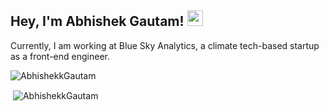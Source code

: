 ## Hey,  I'm Abhishek Gautam! <img src="https://media.giphy.com/media/hvRJCLFzcasrR4ia7z/giphy.gif" width="25px">

Currently, I am working at Blue Sky Analytics, a climate tech-based startup as a front-end engineer. 

<p align="left"> <img src="https://komarev.com/ghpvc/?username=AbhishekkGautam&label=Profile%20views&color=0e75b6&style=flat" alt="AbhishekkGautam" /> </p>
<!--
<p><img align="left" src="https://github-readme-stats.vercel.app/api/top-langs?username=AbhishekkGautam&show_icons=true&locale=en&layout=compact" alt="AbhishekkGautam" /></p>
-->

<p>&nbsp;<img align="center" src="https://github-readme-stats.vercel.app/api?username=AbhishekkGautam&hide=issues&count_private=true&show_icons=true&show=reviews&theme=calm" alt="AbhishekkGautam" /></p>

<!--
[![Top Langs](https://github-readme-stats-two-silk.vercel.app/api/top-langs/?username=AbhishekkGautam&layout=compact&theme=calm&count_private=true)](https://github.com/AbhishekkGautam/github-readme-stats)
-->

<!--
### About Me 

👨‍💻&nbsp; I’m currently working on a social media app - Circle. <br/>
✌️&nbsp; I build web apps using ReactJS, Redux Toolkit, Firebase & Tailwind CSS.<br/>
🎯&nbsp; 2022 Goals: Get a frontend developer job (remote) and learn more about Typescript & DevOps.<br/>
⚡&nbsp; Fun fact: I prefer tea while coding & reading books.

## Experience
### Freelancer <br/>
```React | Gatsby | GraphQL | CMS```
- Worked on e-commerce web apps & landing pages.
- Delivered an e-commerce app from wire-framing to CI/CD integration in 6 days.

## Projects
[code prime - video library app](https://codeprime.netlify.app/)
- A responsive web app built with React & mock backend.
- Users can watch videos, like/dislike, take notes, manage playlists/watch later/history.
- Users can search for videos by keyword & filter them using tags.
- Used the JWT for authentication.

[circle - social media app](https://circle-social.netlify.app/)
- A responsive web app built with React, Redux Toolkit & Tailwind CSS.
- Users can create/edit/delete a post, also like/dislike, comment & bookmark the post.
- Users can see posts on the feed & filter them by trending, recent & oldest.
- Users can follow/unfollow, edit profile info, upvote/downvote comments, and login/signup.

[nextstore - e-commerce app](https://nextstore-beta.netlify.app/)
- A responsive web app built with React, mock backend & Razorpay checkout.
- Users can search & filter products by keyword, categories, brands, price, rating & cash on delivery.
- Users can add/remove products to/from wishlist & cart, update quantity, apply coupons & checkout.
- Featured products section, single product page & authentication using JWT.

[kool quiz - quiz app](https://koolquizz.netlify.app/)
- A responsive web app built with React, TypeScript & Firebase.
- Users can play a quiz that has MCQ-based questions, see the rules & final score with correct answers.
- Uses Firestore for database & Firebase Auth for email/password-based login/signup.

[moment ui](https://momentui.netlify.app/)
- A lightweight CSS framework for building fast and flexible interfaces using pre-defined style classes,
built with HTML, CSS & JavaScript.

## Accomplishments
<b>Blue Wallet - React Native app</b>
- Users can manage their monthly expenses with a detailed overview of any particular month.
- Got 3.5k+ downloads with a 4.2 average rating on the Google play store.

<b>Hacktoberfest - 2019 & 2020</b>

## Languages and Frameworks
`JavaScript` `ReactJS` `Redux Toolkit` `TypeScript` `Jest`

### Connect with me

- [Twitter][twitter]
- [LinkedIn][linkedin]
- [Instagram][instagram]

<br />

[website]: https://abhishekgautam.netlify.app
[twitter]: https://twitter.com/helloAbhishekk
[instagram]: https://instagram.com/abhishekgautam.ig
[linkedin]: https://www.linkedin.com/in/abhishek-gautam-54684a167/
-->

